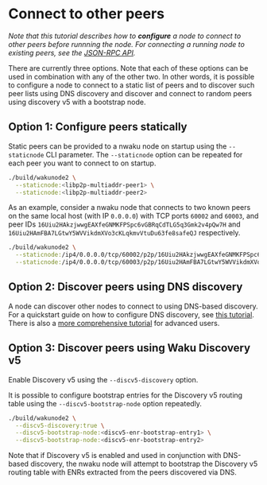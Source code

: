# Connect to other peers

*Note that this tutorial describes how to **configure** a node to connect to other peers before runnning the node.
For connecting a running node to existing peers,
see the [JSON-RPC API](https://rfc.vac.dev/spec/16/).*

There are currently three options.
Note that each of these options can be used in combination with any of the other two.
In other words, it is possible to configure a node to connect
to a static list of peers and
to discover such peer lists using DNS discovery and
discover and connect to random peers using discovery v5 with a bootstrap node.

## Option 1: Configure peers statically

Static peers can be provided to a nwaku node on startup using the `--staticnode` CLI parameter.
The `--staticnode` option can be repeated for each peer you want to connect to on startup.

```sh
./build/wakunode2 \
  --staticnode:<libp2p-multiaddr-peer1> \
  --staticnode:<libp2p-multiaddr-peer2>
```

As an example, consider a nwaku node that connects to two known peers
on the same local host (with IP `0.0.0.0`)
with TCP ports `60002` and `60003`,
and peer IDs `16Uiu2HAkzjwwgEAXfeGNMKFPSpc6vGBRqCdTLG5q3Gmk2v4pQw7H` and `16Uiu2HAmFBA7LGtwY5WVVikdmXVo3cKLqkmvVtuDu63fe8safeQJ` respectively.

```sh
./build/wakunode2 \
  --staticnode:/ip4/0.0.0.0/tcp/60002/p2p/16Uiu2HAkzjwwgEAXfeGNMKFPSpc6vGBRqCdTLG5q3Gmk2v4pQw7H \
  --staticnode:/ip4/0.0.0.0/tcp/60003/p2p/16Uiu2HAmFBA7LGtwY5WVVikdmXVo3cKLqkmvVtuDu63fe8safeQJ
```

## Option 2: Discover peers using DNS discovery

A node can discover other nodes to connect to using DNS-based discovery.
For a quickstart guide on how to configure DNS discovery,
see [this tutorial](./configure-dns-disc.md).
There is also a [more comprehensive tutorial](../../tutorial/dns-disc.md) for advanced users.

## Option 3: Discover peers using Waku Discovery v5

<!-- TODO: add link to a separate discv5 config tutorial here -->

Enable Discovery v5 using the `--discv5-discovery` option.

It is possible to configure bootstrap entries for the Discovery v5 routing table
using the `--discv5-bootstrap-node` option repeatedly.

```sh
./build/wakunode2 \
  --discv5-discovery:true \
  --discv5-bootstrap-node:<discv5-enr-bootstrap-entry1> \
  --discv5-bootstrap-node:<discv5-enr-bootstrap-entry2>
```

Note that if Discovery v5 is enabled and used in conjunction with DNS-based discovery,
the nwaku node will attempt to bootstrap the Discovery v5 routing table with ENRs extracted from the peers discovered via DNS.
